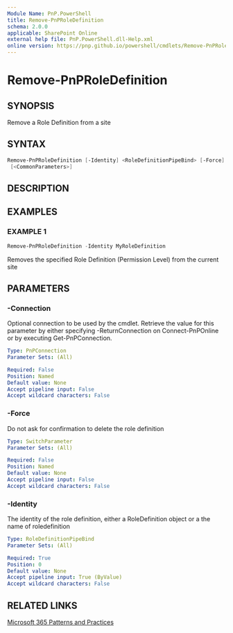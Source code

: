 ```yaml
---
Module Name: PnP.PowerShell
title: Remove-PnPRoleDefinition
schema: 2.0.0
applicable: SharePoint Online
external help file: PnP.PowerShell.dll-Help.xml
online version: https://pnp.github.io/powershell/cmdlets/Remove-PnPRoleDefinition.html
---
```

 
# Remove-PnPRoleDefinition

## SYNOPSIS
Remove a Role Definition from a site

## SYNTAX

```powershell
Remove-PnPRoleDefinition [-Identity] <RoleDefinitionPipeBind> [-Force] [-Connection <PnPConnection>]
 [<CommonParameters>]
```

## DESCRIPTION

## EXAMPLES

### EXAMPLE 1
```powershell
Remove-PnPRoleDefinition -Identity MyRoleDefinition
```

Removes the specified Role Definition (Permission Level) from the current site

## PARAMETERS

### -Connection
Optional connection to be used by the cmdlet. Retrieve the value for this parameter by either specifying -ReturnConnection on Connect-PnPOnline or by executing Get-PnPConnection.

```yaml
Type: PnPConnection
Parameter Sets: (All)

Required: False
Position: Named
Default value: None
Accept pipeline input: False
Accept wildcard characters: False
```

### -Force
Do not ask for confirmation to delete the role definition

```yaml
Type: SwitchParameter
Parameter Sets: (All)

Required: False
Position: Named
Default value: None
Accept pipeline input: False
Accept wildcard characters: False
```

### -Identity
The identity of the role definition, either a RoleDefinition object or a the name of roledefinition

```yaml
Type: RoleDefinitionPipeBind
Parameter Sets: (All)

Required: True
Position: 0
Default value: None
Accept pipeline input: True (ByValue)
Accept wildcard characters: False
```

## RELATED LINKS

[Microsoft 365 Patterns and Practices](https://aka.ms/m365pnp)

